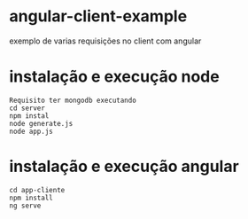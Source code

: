 # angular-client-example

exemplo de varias requisições no client com angular


# instalação e execução node
```
Requisito ter mongodb executando
cd server
npm instal
node generate.js
node app.js
```

# instalação e execução angular
```
cd app-cliente
npm install
ng serve
```
